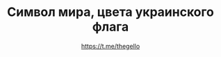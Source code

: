 ---
title: Символ мира, цвета украинского флага
description: Значок или магнит. 38 мм, ручная работа
author: https://t.me/thegello
cost: 3000₸
---